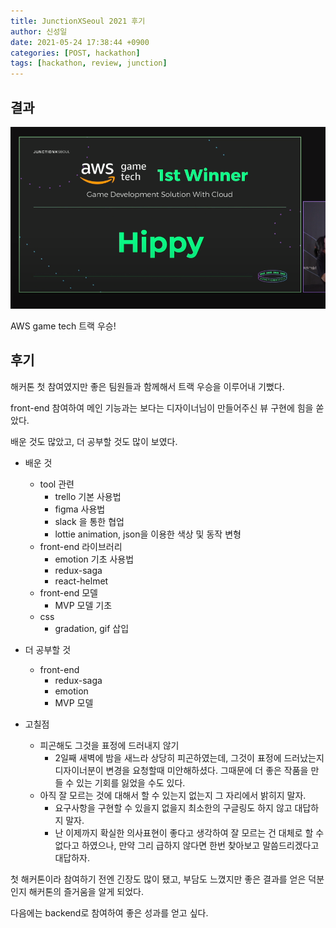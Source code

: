 ```yaml
---
title: JunctionXSeoul 2021 후기
author: 신성일
date: 2021-05-24 17:38:44 +0900
categories: [POST, hackathon]
tags: [hackathon, review, junction]
---
```


## 결과

![image-20210524174313618](/assets/img/KakaoTalk_20210523_193727337.png)

AWS game tech 트랙 우승!

## 후기

해커톤 첫 참여였지만 좋은 팀원들과 함께해서 트랙 우승을 이루어내 기뻤다.

front-end 참여하여 메인 기능과는 보다는 디자이너님이 만들어주신 뷰 구현에 힘을 쏟았다.

배운 것도 많았고, 더 공부할 것도 많이 보였다.

- 배운 것

  - tool 관련
    - trello 기본 사용법
    - figma 사용법
    - slack 을 통한 협업
    - lottie animation, json을 이용한 색상 및 동작 변형
  - front-end 라이브러리
    - emotion 기초 사용법
    - redux-saga
    - react-helmet
  - front-end 모델
    - MVP 모델 기초
  - css
    - gradation, gif 삽입

- 더 공부할 것
  - front-end
    - redux-saga
    - emotion
    - MVP 모델
- 고칠점
  - 피곤해도 그것을 표정에 드러내지 않기
    - 2일째 새벽에 밤을 새느라 상당히 피곤하였는데, 그것이 표정에 드러났는지 디자이너분이 변경을 요청할때 미안해하셨다. 그때문에 더 좋은 작품을 만들 수 있는 기회를 잃었을 수도 있다.
  - 아직 잘 모르는 것에 대해서 할 수 있는지 없는지 그 자리에서 밝히지 말자.
    - 요구사항을 구현할 수 있을지 없을지 최소한의 구글링도 하지 않고 대답하지 말자.
    - 난 이제까지 확실한 의사표현이 좋다고 생각하여 잘 모르는 건 대체로 할 수 없다고 하였으나, 만약 그리 급하지 않다면 한번 찾아보고 말씀드리겠다고 대답하자.

첫 해커톤이라 참여하기 전엔 긴장도 많이 됐고, 부담도 느꼈지만 좋은 결과를 얻은 덕분인지 해커톤의 즐거움을 알게 되었다.

다음에는 backend로 참여하여 좋은 성과를 얻고 싶다.
